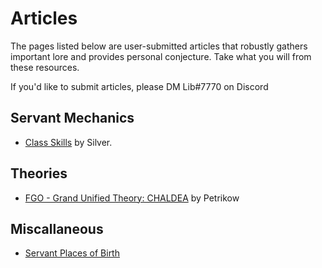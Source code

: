 # Articles  
  
The pages listed below are user-submitted articles that robustly gathers important lore and provides personal conjecture. Take what you will from these resources.  
  
If you'd like to submit articles, please DM Lib#7770 on Discord  
  
## Servant Mechanics  
  
* [Class Skills](Articles/class-skills.md) by Silver.  
  
## Theories  
  
* [FGO - Grand Unified Theory: CHALDEA](https://forums.nrvnqsr.com/showthread.php/9380-Grand-Unified-Theory-CHALDEA) by Petrikow  
  
## Miscallaneous   
  
* [Servant Places of Birth](map.md)  
